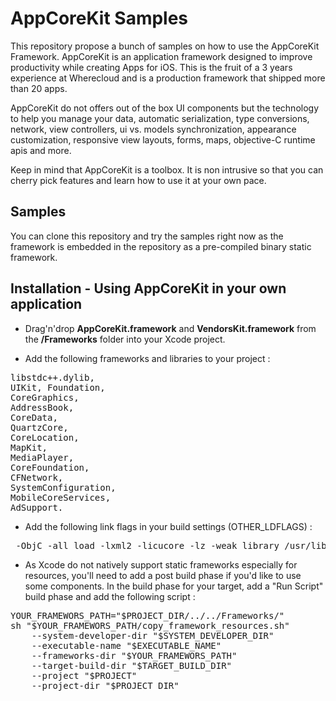 # AppCoreKit Samples

This repository propose a bunch of samples on how to use the AppCoreKit Framework.
AppCoreKit is an application framework designed to improve productivity while creating Apps for iOS. This is the fruit of a 3 years experience at Wherecloud and is a production framework that shipped more than 20 apps.

AppCoreKit do not offers out of the box UI components but the technology to help you manage your data, automatic serialization, type conversions, network, view controllers, ui vs. models synchronization, appearance customization, responsive view layouts, forms, maps, objective-C runtime apis and more.

Keep in mind that AppCoreKit is a toolbox. It is non intrusive so that you can cherry pick features and learn how to use it at your own pace.

## Samples

You can clone this repository and try the samples right now as the framework is embedded in the repository as a pre-compiled binary static framework.

## Installation - Using AppCoreKit in your own application

* Drag'n'drop <b>AppCoreKit.framework</b> and <b>VendorsKit.framework</b> from the <b>/Frameworks</b> folder into your Xcode project.

* Add the following frameworks and libraries to your project : 
<pre>
libstdc++.dylib, 
UIKit, Foundation, 
CoreGraphics, 
AddressBook, 
CoreData, 
QuartzCore, 
CoreLocation, 
MapKit, 
MediaPlayer, 
CoreFoundation, 
CFNetwork, 
SystemConfiguration, 
MobileCoreServices, 
AdSupport.
</pre>

* Add the following link flags in your build settings (OTHER_LDFLAGS) : 
<pre>
 -ObjC -all_load -lxml2 -licucore -lz -weak_library /usr/lib/libstdc++.dylib
</pre>

* As Xcode do not natively support static frameworks especially for resources, you'll need to add a post build phase if you'd like to use some components. In the build phase for your target, add a "Run Script" build phase and add the following script :

<pre>
YOUR_FRAMEWORS_PATH="$PROJECT_DIR/../../Frameworks/"
sh "$YOUR_FRAMEWORS_PATH/copy_framework_resources.sh" 
    --system-developer-dir "$SYSTEM_DEVELOPER_DIR" 
    --executable-name "$EXECUTABLE_NAME" 
    --frameworks-dir "$YOUR_FRAMEWORS_PATH" 
    --target-build-dir "$TARGET_BUILD_DIR" 
    --project "$PROJECT" 
    --project-dir "$PROJECT_DIR"
</pre>

